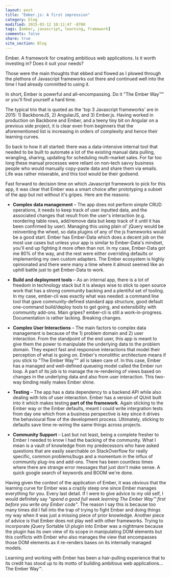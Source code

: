```yaml
---
layout: post
title: "Ember.js: A first impression"
category: blog
modified: 2015-03-12 10:11:47 -0700
tags: [ember, javascript, learning, framework]
comments: false
share: true
site_section: Blog
---
```


Ember. A framework for creating ambitious web applications. Is it worth investing in? Does it suit your needs?

Those were the main thoughts that ebbed and flowed as I plowed through the plethora of Javascript frameworks out there and continued well into the time I had already committed to using it.

In short, Ember is powerful and all-encompassing. Do it "The Ember Way™" or you'll find yourself a hard time.

The typical trio that is quoted as the 'top 3 Javascript frameworks' are in 2015: 1) BackboneJS, 2) AngularJS, and 3) Ember.js. Having worked in production on Backbone and Ember, and a teeny tiny bit on Angular on a previous side project, it is clear even from beginners that the aforementioned list is increasing in orders of complexity and hence their learning curves.

So back to how it all started: there was a data-intensive internal tool that needed to be built to automate a lot of the existing manual data pulling, wrangling, sharing, updating for scheduling multi-market sales. For far too long these manual processes were reliant on non-tech savvy business people who would manually copy-paste data and share them via emails. Life was rather miserable, and this tool would be their godsend.

Fast forward to decision time on which Javascript framework to pick for this app, it was clear that Ember was a smart choice after prototyping a subset of the app but not without it's gripes. Here are the reasons:

* **Complex data management** – The app does not perform simple CRUD operations, it needs to keep track of user inputted data, and the associated changes that result from the user's interaction (e.g. reordering table rows, add/remove data but keep track of it until it has been confirmed by user). Managing this using plain ol' jQuery would be reinventing the wheel, so data plugins of any of the js frameworks would be a good start. Ember has Ember-Data which does a decent job on the most use cases but unless your app is similar to Ember-Data's mindset, you'll end up fighting it more often than not. In my case, Ember-Data got me 80% of the way, and the rest were either overriding defaults or implementing my own custom adapters. The Ember ecosystem is highly opinionated and there were many a time where it almost seemed like an uphill battle just to get Ember-Data to work.

* **Build and deployment tools** – As an internal app, there is a lot of freedom in technology stack but it is always wise to stick to open source work that has a strong community backing and a plentiful set of tooling. In my case, ember-cli was exactly what was needed: a command line tool that gave community-defined standard app structure, good default one-command build/deploy tools to get going, and extensibility with community add-ons. Main gripes? ember-cli is still a work-in-progress. Documentation is rather lacking. Breaking changes. 

* **Complex User Interactions** – The main factors to complex data management is because of the 1) problem domain and 2) user interaction. From the standpoint of the end user, this app is meant to give them the power to manipulate the underlying data to the problem domain. They expect fast and responsive interactions that model their perception of what is going on. Ember's monolithic architecture means if you stick to "The Ember Way™" all is taken care of. In this case, Ember has a managed and well-defined queueing model called the Ember run loop. A part of its job is to manage the re-rendering of views based on changes in the underlying data and also from user interaction. This two-way binding really makes Ember shine.

* **Testing** – The app has a data dependency to a backend API while also dealing with lots of user interaction. Ember has a version of QUnit built into it which makes testing **part of the framework**. Again sticking to the Ember way or the Ember defaults, meant I could write intergration tests from day one which from a business perspective is key since it drives the behavioural flow of the development process. Ultimately, sticking to defaults save time re-wiring the same things across projects.

* **Community Support** – Last but not least, being a complete fresher to Ember I needed to know I had the backing of the community. What I mean is a vault of knowledge from my predecessors who have asked questions that are easily searchable on StackOverflow for really specific, common problems/bugs and a momentum in the influx of community plug-ins and add-ons. There has been countless times where there are strange error messages that just don't make sense. A quick google search of keywords and BOOM we're done.

Having given the context of the application of Ember, it was obvious that the learning curve for Ember was a crazily steep one since Ember manages everything for you. Every last detail. If I were to give advice to my old self, I would definitely say _"spend a good full week learning The Ember Way™ first before you write any Ember code"_. The reason I say this is because too many times did I fall into the trap of trying to fight Ember and doing things my way when it was just a missing piece of prior knowledge. Another piece of advice is that Ember does not play well with other frameworks. Trying to incorporate jQuery Sortable UI plugin into Ember was a nightmare because the plugin has its own view of its scope in manipulating DOM elements but this conflicts with Ember who also manages the view that encompasses those DOM elements as it re-renders bases on its internally managed models.

Learning and working with Ember has been a hair-pulling experience that to its credit has stood up to its motto of building ambitious web applications... The Ember Way™.
